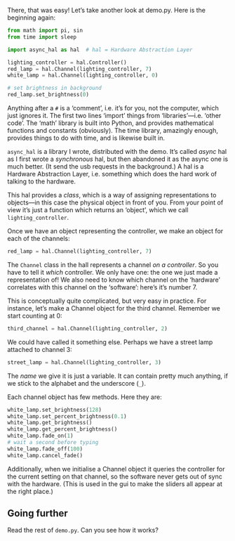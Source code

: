 There, that was easy!   Let’s take another look at demo.py.  Here is
the beginning again:

```python
from math import pi, sin
from time import sleep

import async_hal as hal  # hal = Hardware Abstraction Layer

lighting_controller = hal.Controller()
red_lamp = hal.Channel(lighting_controller, 7)
white_lamp = hal.Channel(lighting_controller, 0)

# set brightness in background
red_lamp.set_brightness(0)
```

Anything after a `#` is a ‘comment’, i.e. it’s for you, not the
computer, which just ignores it.  The first two lines ‘import’ things
from ‘libraries’&#x2014;i.e. ‘other code’.  The ‘math’ library is built
into Python, and provides mathematical functions and constants
(obviously).  The time library, amazingly enough, provides things to
do with time, and is likewise built in.

`async_hal` is a library I wrote, distributed with the demo.  It’s
called *async* hal as I first wrote a *synchronous* hal, but then
abandoned it as the async one is much better.  (It send the usb
requests in the background.) A hal is a Hardware Abstraction Layer,
i.e. something which does the hard work of talking to the hardware.

This hal provides a *class*, which is a way of assigning
representations to objects&#x2014;in this case the physical object in front
of you.  From your point of view it’s just a function which returns an
‘object’, which we call `lighting_controller`.

Once we have an object representing the controller, we make an object
for each of the channels:

```python
red_lamp = hal.Channel(lighting_controller, 7)
```

The `Channel` class in the hall represents a channel *on a
controller*.  So you have to tell it *which* controller.  We only have
one: the one we just made a representation of!  We also need to know
which channel on the ‘hardware’ correlates with this channel on the
‘software’: here’s it’s number 7.

This is conceptually quite complicated, but very easy in practice.
For instance, let’s make a Channel object for the third channel.
Remember we start counting at 0:

```python
third_channel = hal.Channel(lighting_controller, 2)
```

We could have called it something else.  Perhaps we have a street lamp
attached to channel 3:

```python
street_lamp = hal.Channel(lighting_controller, 3)
```

The *name* we give it is just a variable.  It can contain pretty much
anything, if we stick to the alphabet and the underscore (`_`).

Each channel object has few methods.  Here they are:

```python
white_lamp.set_brightness(128)
white_lamp.set_percent_brightness(0.1)
white_lamp.get_brightness()
white_lamp.get_percent_brightness()
white_lamp.fade_on(1)
# wait a second before typing
white_lamp.fade_off(100)
white_lamp.cancel_fade()
```

Additionally, when we initialise a Channel object it queries the
controller for the current setting on that channel, so the
software never gets out of sync with the hardware.  (This is used in
the gui to make the sliders all appear at the right place.)

## Going further

Read the rest of `demo.py`.  Can you see how it works?




